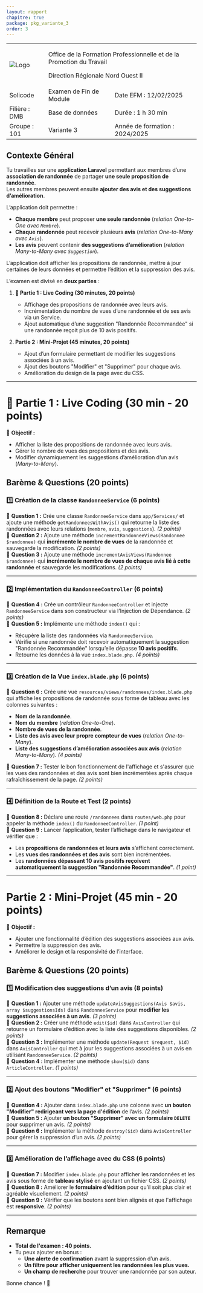 ```yaml
---
layout: rapport
chapitre: true
package: pkg_variante_3
order: 3
---
```


<table class="word-style">
        <tbody>
            <tr>
              <td>
                    <img src="{{ site.baseurl }}/assets/images/logo.png"  alt="Logo">
                </td>
                <td colspan="2" class="header">
                    <p>Office de la Formation Professionnelle et de la Promotion du Travail</p>
                    <p>Direction Régionale Nord Ouest II</p>
                </td>
            </tr>
            <tr>
               <td class="bold">Solicode</td>
               <td class="bold">Examen de Fin de Module</td>
               <td class="bold">Date EFM : 12/02/2025</td>
            </tr>
            <tr>
                <td class="bold">Filière : DMB</td>
                <td class="highlight">Base de données</td>
                <td class="bold">Durée : 1 h 30 min</td>
            </tr>
            <tr>
               <td class="bold">Groupe : 101</td>
               <td class>Variante 3</td>
               <td class="bold">Année de formation : 2024/2025</td>
            </tr>
        </tbody>
</table>

## **Contexte Général**  
Tu travailles sur une **application Laravel** permettant aux membres d’une **association de randonnée** de partager **une seule proposition de randonnée**.  
Les autres membres peuvent ensuite **ajouter des avis et des suggestions d’amélioration**.  

L’application doit permettre :  
- **Chaque membre** peut proposer **une seule randonnée** (*relation One-to-One avec `Membre`*).  
- **Chaque randonnée** peut recevoir plusieurs **avis** (*relation One-to-Many avec `Avis`*).  
- **Les avis** peuvent contenir **des suggestions d’amélioration** (*relation Many-to-Many avec `Suggestion`*).  

L’application doit afficher les propositions de randonnée, mettre à jour certaines de leurs données et permettre l’édition et la suppression des avis.

L’examen est divisé en **deux parties** :

1. **🔴 Partie 1 : Live Coding (30 minutes, 20 points)**  
   - Affichage des propositions de randonnée avec leurs avis.  
   - Incrémentation du nombre de vues d’une randonnée et de ses avis via un Service.  
   - Ajout automatique d’une suggestion "Randonnée Recommandée" si une randonnée reçoit plus de 10 avis positifs.  

2. **Partie 2 : Mini-Projet (45 minutes, 20 points)**  
   - Ajout d’un formulaire permettant de modifier les suggestions associées à un avis.  
   - Ajout des boutons "Modifier" et "Supprimer" pour chaque avis.  
   - Amélioration du design de la page avec du CSS.  

---

# **🔴 Partie 1 : Live Coding (30 min - 20 points)**  
📌 **Objectif :**  
- Afficher la liste des propositions de randonnée avec leurs avis.  
- Gérer le nombre de vues des propositions et des avis.  
- Modifier dynamiquement les suggestions d’amélioration d’un avis (*Many-to-Many*).  

## **Barème & Questions (20 points)**
### **1️⃣ Création de la classe `RandonneeService` (6 points)**
📌 **Question 1 :** Crée une classe `RandonneeService` dans `app/Services/` et ajoute une méthode `getRandonneesWithAvis()` qui retourne la liste des randonnées avec leurs relations (`membre`, `avis`, `suggestions`). *(2 points)*  
📌 **Question 2 :** Ajoute une méthode `incrementRandonneeViews(Randonnee $randonnee)` qui **incrémente le nombre de vues** de la randonnée et sauvegarde la modification. *(2 points)*  
📌 **Question 3 :** Ajoute une méthode `incrementAvisViews(Randonnee $randonnee)` qui **incrémente le nombre de vues de chaque avis lié à cette randonnée** et sauvegarde les modifications. *(2 points)*  

---

### **2️⃣ Implémentation du `RandonneeController` (6 points)**
📌 **Question 4 :** Crée un contrôleur `RandonneeController` et injecte `RandonneeService` dans son constructeur via l’Injection de Dépendance. *(2 points)*  
📌 **Question 5 :** Implémente une méthode `index()` qui :
- Récupère la liste des randonnées via `RandonneeService`.
- Vérifie si une randonnée doit recevoir automatiquement la suggestion "Randonnée Recommandée" lorsqu’elle dépasse **10 avis positifs**.
- Retourne les données à la vue `index.blade.php`. *(4 points)*  

---

### **3️⃣ Création de la Vue `index.blade.php` (6 points)**
📌 **Question 6 :** Crée une vue `resources/views/randonnees/index.blade.php` qui affiche les propositions de randonnée sous forme de tableau avec les colonnes suivantes :  
- **Nom de la randonnée**.  
- **Nom du membre** (*relation One-to-One*).  
- **Nombre de vues de la randonnée**.  
- **Liste des avis avec leur propre compteur de vues** (*relation One-to-Many*).  
- **Liste des suggestions d’amélioration associées aux avis** (*relation Many-to-Many*). *(4 points)*  

📌 **Question 7 :** Tester le bon fonctionnement de l'affichage et s'assurer que les vues des randonnées et des avis sont bien incrémentées après chaque rafraîchissement de la page. *(2 points)*  

---

### **4️⃣ Définition de la Route et Test (2 points)**
📌 **Question 8 :** Déclare une route `/randonnees` dans `routes/web.php` pour appeler la méthode `index()` du `RandonneeController`. *(1 point)*  
📌 **Question 9 :** Lancer l’application, tester l’affichage dans le navigateur et vérifier que :
- Les **propositions de randonnées et leurs avis** s’affichent correctement.
- Les **vues des randonnées et des avis** sont bien incrémentées.
- Les **randonnées dépassant 10 avis positifs reçoivent automatiquement la suggestion "Randonnée Recommandée"**. *(1 point)*  

---

# **Partie 2 : Mini-Projet (45 min - 20 points)**  
📌 **Objectif :**  
- Ajouter une fonctionnalité d’édition des suggestions associées aux avis.  
- Permettre la suppression des avis.  
- Améliorer le design et la responsivité de l’interface.  

## **Barème & Questions (20 points)**
### **1️⃣ Modification des suggestions d’un avis (8 points)**
📌 **Question 1 :** Ajouter une méthode `updateAvisSuggestions(Avis $avis, array $suggestionsIds)` dans `RandonneeService` pour **modifier les suggestions associées à un avis**. *(3 points)*  
📌 **Question 2 :** Créer une méthode `edit($id)` dans `AvisController` qui retourne un formulaire d’édition avec la liste des suggestions disponibles. *(2 points)*  
📌 **Question 3 :** Implémenter une méthode `update(Request $request, $id)` dans `AvisController` qui met à jour les suggestions associées à un avis en utilisant `RandonneeService`. *(2 points)*  
📌 **Question 4 :** Implémenter une méthode `show($id)` dans `ArticleController`. *(1 points)* 

---

### **2️⃣ Ajout des boutons "Modifier" et "Supprimer" (6 points)**
📌 **Question 4 :** Ajouter dans `index.blade.php` une colonne avec **un bouton "Modifier" redirigeant vers la page d'édition** de l’avis. *(2 points)*  
📌 **Question 5 :** Ajouter **un bouton "Supprimer" avec un formulaire `DELETE`** pour supprimer un avis. *(2 points)*  
📌 **Question 6 :** Implémenter la méthode `destroy($id)` dans `AvisController` pour gérer la suppression d’un avis. *(2 points)*  

---

### **3️⃣ Amélioration de l’affichage avec du CSS (6 points)**
📌 **Question 7 :** Modifier `index.blade.php` pour afficher les randonnées et les avis sous forme de **tableau stylisé** en ajoutant un fichier CSS. *(2 points)*  
📌 **Question 8 :** Améliorer le **formulaire d’édition** pour qu’il soit plus clair et agréable visuellement. *(2 points)*  
📌 **Question 9 :** Vérifier que les boutons sont bien alignés et que l'affichage est **responsive**. *(2 points)*  

---

## **Remarque**
- **Total de l'examen : 40 points.**  
- Tu peux ajouter en bonus :
  - **Une alerte de confirmation** avant la suppression d’un avis.  
  - **Un filtre pour afficher uniquement les randonnées les plus vues.**  
  - **Un champ de recherche** pour trouver une randonnée par son auteur.  

Bonne chance ! 🚀